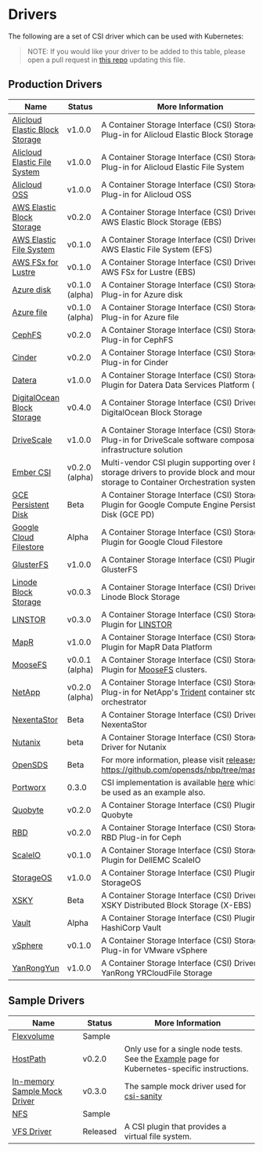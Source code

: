 # Drivers
The following are a set of CSI driver which can be used with Kubernetes:

> NOTE: If you would like your driver to be added to this table, please open a pull request in [this repo](https://github.com/kubernetes-csi/docs/pulls) updating this file.

## Production Drivers

Name | Status | More Information
-----|--------|-------
[Alicloud Elastic Block Storage](https://github.com/AliyunContainerService/csi-plugin) | v1.0.0 |A Container Storage Interface (CSI) Storage Plug-in for Alicloud Elastic Block Storage
[Alicloud Elastic File System](https://github.com/AliyunContainerService/csi-plugin)| v1.0.0 |A Container Storage Interface (CSI) Storage Plug-in for Alicloud Elastic File System
[Alicloud OSS](https://github.com/AliyunContainerService/csi-plugin)| v1.0.0 |A Container Storage Interface (CSI) Storage Plug-in for Alicloud OSS
[AWS Elastic Block Storage](https://github.com/kubernetes-sigs/aws-ebs-csi-driver) | v0.2.0 | A Container Storage Interface (CSI) Driver for AWS Elastic Block Storage (EBS)
[AWS Elastic File System](https://github.com/aws/aws-efs-csi-driver) | v0.1.0 | A Container Storage Interface (CSI) Driver for AWS Elastic File System (EFS)
[AWS FSx for Lustre](https://github.com/aws/aws-fsx-csi-driver) | v0.1.0 | A Container Storage Interface (CSI) Driver for AWS FSx for Lustre (EBS)
[Azure disk](https://github.com/andyzhangx/azuredisk-csi-driver)| v0.1.0 (alpha) |A Container Storage Interface (CSI) Storage Plug-in for Azure disk
[Azure file](https://github.com/andyzhangx/azurefile-csi-driver)| v0.1.0 (alpha) |A Container Storage Interface (CSI) Storage Plug-in for Azure file
[CephFS](https://github.com/ceph/ceph-csi)|v0.2.0|A Container Storage Interface (CSI) Storage Plug-in for CephFS
[Cinder](https://github.com/kubernetes/cloud-provider-openstack/tree/master/pkg/csi/cinder)|v0.2.0|A Container Storage Interface (CSI) Storage Plug-in for Cinder
[Datera](https://github.com/Datera/kubernetes-driver)|v1.0.0|A Container Storage Interface (CSI) Storage Plugin for Datera Data Services Platform (DSP)
[DigitalOcean Block Storage](https://github.com/digitalocean/csi-digitalocean) | v0.4.0 | A Container Storage Interface (CSI) Driver for DigitalOcean Block Storage
[DriveScale](https://github.com/DriveScale/k8s-plugins)|v1.0.0|A Container Storage Interface (CSI) Storage Plug-in for DriveScale software composable infrastructure solution
[Ember CSI](https://ember-csi.io) | v0.2.0 (alpha) | Multi-vendor CSI plugin supporting over 80 storage drivers to provide block and mount storage to Container Orchestration systems.
[GCE Persistent Disk](https://github.com/kubernetes-sigs/gcp-compute-persistent-disk-csi-driver)|Beta|A Container Storage Interface (CSI) Storage Plugin for Google Compute Engine Persistent Disk (GCE PD)
[Google Cloud Filestore](https://github.com/kubernetes-sigs/gcp-filestore-csi-driver)|Alpha|A Container Storage Interface (CSI) Storage Plugin for Google Cloud Filestore
[GlusterFS](https://github.com/gluster/gluster-csi-driver) | v1.0.0 | A Container Storage Interface (CSI) Plugin for GlusterFS
[Linode Block Storage](https://github.com/linode/linode-blockstorage-csi-driver) | v0.0.3 | A Container Storage Interface (CSI) Driver for Linode Block Storage 
[LINSTOR](https://github.com/LINBIT/linstor-csi)|v0.3.0|A Container Storage Interface (CSI) Storage Plugin for [LINSTOR](https://www.linbit.com/en/linstor/)
[MapR](https://github.com/mapr/mapr-csi) | v1.0.0 | A Container Storage Interface (CSI) Storage Plugin for MapR Data Platform
[MooseFS](https://github.com/moosefs/moosefs-csi)|v0.0.1 (alpha)|A Container Storage Interface (CSI) Storage Plugin for [MooseFS](https://moosefs.com/) clusters.
[NetApp](https://github.com/NetApp/trident) | v0.2.0 (alpha) | A Container Storage Interface (CSI) Storage Plug-in for NetApp's [Trident](https://netapp-trident.readthedocs.io/) container storage orchestrator
[NexentaStor](https://github.com/Nexenta/nexentastor-csi-driver) | Beta | A Container Storage Interface (CSI) Driver for NexentaStor
[Nutanix](https://portal.nutanix.com/#/page/docs/details?targetId=CSI-Volume-Driver:CSI-Volume-Driver) | beta | A Container Storage Interface (CSI) Storage Driver for Nutanix
[OpenSDS](https://www.opensds.io/) | Beta | For more information, please visit [releases](https://github.com/opensds/nbp/releases) and https://github.com/opensds/nbp/tree/master/csi
[Portworx](https://portworx.com/) | 0.3.0 | CSI implementation is available [here](https://github.com/libopenstorage/openstorage/tree/master/csi) which can be used as an example also.
[Quobyte](https://github.com/quobyte/quobyte-csi) | v0.2.0 | A Container Storage Interface (CSI) Plugin for Quobyte
[RBD](https://github.com/ceph/ceph-csi)|v0.2.0|A Container Storage Interface (CSI) Storage RBD Plug-in for Ceph
[ScaleIO](https://github.com/thecodeteam/csi-scaleio)|v0.1.0|A Container Storage Interface (CSI) Storage Plugin for DellEMC ScaleIO
[StorageOS](https://storageos.com/) | v1.0.0 | A Container Storage Interface (CSI) Plugin for StorageOS
[XSKY](https://www.xsky.com/en/) | Beta | A Container Storage Interface (CSI) Driver for XSKY Distributed Block Storage (X-EBS) 
[Vault](https://github.com/kubevault/csi-driver) | Alpha | A Container Storage Interface (CSI) Plugin for HashiCorp Vault
[vSphere](https://github.com/thecodeteam/csi-vsphere)|v0.1.0|A Container Storage Interface (CSI) Storage Plug-in for VMware vSphere
[YanRongYun](http://www.yanrongyun.com/) | v1.0.0 | A Container Storage Interface (CSI) Driver for YanRong YRCloudFile Storage 

## Sample Drivers
Name | Status | More Information
-----|--------|-------
[Flexvolume](https://github.com/kubernetes-csi/drivers/tree/master/pkg/flexadapter) | Sample |
[HostPath](https://github.com/kubernetes-csi/drivers/tree/master/pkg/hostpath) | v0.2.0 | Only use for a single node tests. See the [Example](Example.html) page for Kubernetes-specific instructions.
[In-memory Sample Mock Driver](https://github.com/kubernetes-csi/csi-test/tree/master/mock/service) | v0.3.0 | The sample mock driver used for [csi-sanity](https://github.com/kubernetes-csi/csi-test/tree/master/cmd/csi-sanity)
[NFS](https://github.com/kubernetes-csi/drivers/tree/master/pkg/nfs) | Sample |
[VFS Driver](https://github.com/thecodeteam/csi-vfs) | Released | A CSI plugin that provides a virtual file system.
